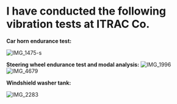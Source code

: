 # I have conducted the following vibration tests at ITRAC Co.

**Car horn endurance test:** 

![IMG_1475-s](https://github.com/hajnayeb/Tests/assets/74108898/859aae53-1eda-4175-8223-33ecb6a2229f)

**Steering wheel endurance test and modal analysis:** 
![IMG_1996](https://github.com/hajnayeb/Tests/assets/74108898/6fef1082-53b3-4362-8314-dd589088c044)
![IMG_4679](https://github.com/hajnayeb/Tests/assets/74108898/07c2ae31-94ee-4be1-a900-3b5b00638072)

**Windshield washer tank:** 

![IMG_2283](https://github.com/hajnayeb/Tests/assets/74108898/232eb94e-4780-496f-b91d-4bc68d4e192c)



